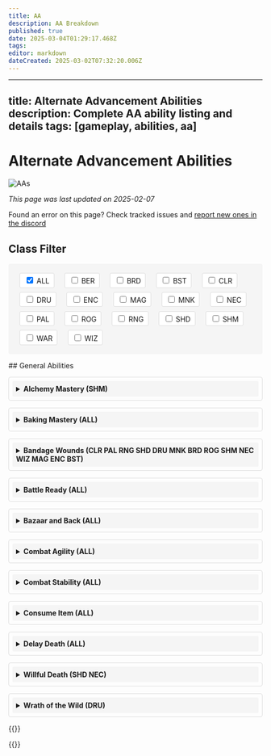 ```yaml
---
title: AA
description: AA Breakdown
published: true
date: 2025-03-04T01:29:17.468Z
tags: 
editor: markdown
dateCreated: 2025-03-02T07:32:20.006Z
---
```


---
title: Alternate Advancement Abilities
description: Complete AA ability listing and details
tags: [gameplay, abilities, aa]
---

# Alternate Advancement Abilities

![AAs](/images/classes.webp)

*This page was last updated on 2025-02-07*

Found an error on this page? Check tracked issues and [report new ones in the discord](https://discord.com/channels/1204418766318862356/1307325765636980736/1307325765636980736)

## Class Filter

<div class="filter-container">
    <label><input type="checkbox" value="ALL" class="filter-checkbox" checked> ALL</label>
    <label><input type="checkbox" value="BER" class="filter-checkbox"> BER</label>
    <label><input type="checkbox" value="BRD" class="filter-checkbox"> BRD</label>
    <label><input type="checkbox" value="BST" class="filter-checkbox"> BST</label>
    <label><input type="checkbox" value="CLR" class="filter-checkbox"> CLR</label>
    <label><input type="checkbox" value="DRU" class="filter-checkbox"> DRU</label>
    <label><input type="checkbox" value="ENC" class="filter-checkbox"> ENC</label>
    <label><input type="checkbox" value="MAG" class="filter-checkbox"> MAG</label>
    <label><input type="checkbox" value="MNK" class="filter-checkbox"> MNK</label>
    <label><input type="checkbox" value="NEC" class="filter-checkbox"> NEC</label>
    <label><input type="checkbox" value="PAL" class="filter-checkbox"> PAL</label>
    <label><input type="checkbox" value="ROG" class="filter-checkbox"> ROG</label>
    <label><input type="checkbox" value="RNG" class="filter-checkbox"> RNG</label>
    <label><input type="checkbox" value="SHD" class="filter-checkbox"> SHD</label>
    <label><input type="checkbox" value="SHM" class="filter-checkbox"> SHM</label>
    <label><input type="checkbox" value="WAR" class="filter-checkbox"> WAR</label>
    <label><input type="checkbox" value="WIZ" class="filter-checkbox"> WIZ</label>
</div>

<div id="aa-abilities">
## General Abilities

<details class="details-item" data-tags="SHM">
<summary>Alchemy Mastery (SHM)</summary>

This ability reduces your chances of failing alchemy combinations by 10, 25, and 50 percent.

**Ability ID:** 49  
**Total Cost:** 18 AA points  
**Ranks:** 3

- Rank 1 (ID 150) - 3 AA points
  - Effect: Reduce alchemy fail chance by 10%
  - Ratio: 3.33
- Rank 2 (ID 151) - 6 AA points
  - Effect: Reduce alchemy fail chance by 25%
  - Ratio: 2.50
- Rank 3 (ID 152) - 9 AA points
  - Effect: Reduce alchemy fail chance by 50%
  - Ratio: 2.78
</details>

<details class="details-item" data-tags="ALL">
<summary>Baking Mastery (ALL)</summary>

This ability reduces the chance of failing baking combinations by 10, 25, and 50 percent.

**Ability ID:** 325  
**Total Cost:** 18 AA points  
**Ranks:** 3

- Rank 1 (ID 982) - 3 AA points
  - Effect: Reduce baking fail chance by 10%
  - Ratio: 3.33
- Rank 2 (ID 983) - 6 AA points
  - Effect: Reduce baking fail chance by 25%
  - Ratio: 2.50
- Rank 3 (ID 984) - 9 AA points
  - Effect: Reduce baking fail chance by 50%
  - Ratio: 2.78
</details>

<details class="details-item" data-tags="CLR PAL RNG SHD DRU MNK BRD ROG SHM NEC WIZ MAG ENC BST">
<summary>Bandage Wounds (CLR PAL RNG SHD DRU MNK BRD ROG SHM NEC WIZ MAG ENC BST)</summary>

Each rank in this ability increases the amount of healing provided by a single bandage.

**Ability ID:** 497  
**Total Cost:** 15 AA points  
**Ranks:** 5

- Rank 1 (ID 1420) - 3 AA points
  - Effect: Improved Bind Wound 20%
  - Ratio: 6.67
- Rank 2 (ID 1421) - 3 AA points
  - Effect: Improved Bind Wound 40%
  - Ratio: 6.67
- Rank 3 (ID 1422) - 3 AA points
  - Effect: Improved Bind Wound 60%
  - Ratio: 6.67
- Rank 4 (ID 1423) - 3 AA points
  - Effect: Improved Bind Wound 80%
  - Ratio: 6.67
- Rank 5 (ID 1424) - 3 AA points
  - Effect: Improved Bind Wound 100%
  - Ratio: 6.67
</details>

<details class="details-item" data-tags="ALL">
<summary>Battle Ready (ALL)</summary>

Battle Ready expands the bandolier by one additional save slot per rank.

**Ability ID:** 582  
**Total Cost:** 20 AA points  
**Ranks:** 4

- Rank 1 (ID 4699) - 5 AA points
  - Effect: Bandolier Slots +1
  - Ratio: 0.20
- Rank 2 (ID 6540) - 5 AA points
  - Effect: Bandolier Slots +2
  - Ratio: 0.20
- Rank 3 (ID 7500) - 5 AA points
  - Effect: Bandolier Slots +3
  - Ratio: 0.20
- Rank 4 (ID 10788) - 5 AA points
  - Effect: Bandolier Slots +4
  - Ratio: 0.20
</details>

<details class="details-item" data-tags="ALL">
<summary>Bazaar and Back (ALL)</summary>

Upon using this ability, you will be transported to the Bazaar. If you use this ability while already in Bazaar, it will take you back to where you were before entering.

**Ability ID:** 331  
**Total Cost:** 0 AA points  
**Ranks:** 1  
**Recast Time:** 120 seconds

- Rank 1 (ID 1000) - 0 AA points
  - Effect: Instant teleport to/from Bazaar
</details>

<details class="details-item" data-tags="ALL">
<summary>Combat Agility (ALL)</summary>

The first three ranks of this ability increase your melee damage avoidance by 2, 5 and 10 percent. Additional ranks further increase this effect.

**Ability ID:** 34  
**Total Cost:** 77 AA points  
**Ranks:** 18

- Rank 1 (ID 125) - 2 AA points
  - Effect: Avoid Melee Chance 2%
  - Ratio: 1.00
- Rank 2 (ID 126) - 4 AA points
  - Effect: Avoid Melee Chance 5%
  - Ratio: 0.75
- Rank 3 (ID 127) - 6 AA points
  - Effect: Avoid Melee Chance 10%
  - Ratio: 0.83
- Rank 4 (ID 449) - 3 AA points
  - Effect: Avoid Melee Chance 13%
  - Ratio: 1.00
- Rank 5 (ID 450) - 3 AA points
  - Effect: Avoid Melee Chance 16%
  - Ratio: 1.00
- Rank 6 (ID 451) - 3 AA points
  - Effect: Avoid Melee Chance 19%
  - Ratio: 1.00
- Rank 7 (ID 452) - 3 AA points
  - Effect: Avoid Melee Chance 22%
  - Ratio: 1.00
- Rank 8 (ID 453) - 3 AA points
  - Effect: Avoid Melee Chance 25%
  - Ratio: 1.00
- Rank 9 (ID 1061) - 5 AA points
  - Effect: Avoid Melee Chance 26%
  - Ratio: 0.20
- Rank 10 (ID 1062) - 5 AA points
  - Effect: Avoid Melee Chance 27%
  - Ratio: 0.20
- Rank 11 (ID 1063) - 5 AA points
  - Effect: Avoid Melee Chance 28%
  - Ratio: 0.20
- Rank 12 (ID 1064) - 5 AA points
  - Effect: Avoid Melee Chance 30%
  - Ratio: 0.40
- Rank 13 (ID 1065) - 5 AA points
  - Effect: Avoid Melee Chance 32%
  - Ratio: 0.40
- Rank 14 (ID 1394) - 5 AA points
  - Effect: Avoid Melee Chance 33%
  - Ratio: 0.20
- Rank 15 (ID 1395) - 5 AA points
  - Effect: Avoid Melee Chance 34%
  - Ratio: 0.20
- Rank 16 (ID 1396) - 5 AA points
  - Effect: Avoid Melee Chance 35%
  - Ratio: 0.20
- Rank 17 (ID 1397) - 5 AA points
  - Effect: Avoid Melee Chance 37%
  - Ratio: 0.40
- Rank 18 (ID 1398) - 5 AA points
  - Effect: Avoid Melee Chance 39%
  - Ratio: 0.40
</details>

<details class="details-item" data-tags="ALL">
<summary>Combat Stability (ALL)</summary>

The first three ranks of this ability increase melee damage mitigation by 2, 5, and 10 percent. Additional ranks further increase this effect.

**Ability ID:** 33  
**Total Cost:** 77 AA points  
**Ranks:** 18

- Rank 1 (ID 122) - 2 AA points
  - Effect: Combat Stability 2%
  - Ratio: 1.00
- Rank 2 (ID 123) - 4 AA points
  - Effect: Combat Stability 5%
  - Ratio: 0.75
- Rank 3 (ID 124) - 6 AA points
  - Effect: Combat Stability 10%
  - Ratio: 0.83
- Rank 4 (ID 454) - 3 AA points
  - Effect: Combat Stability 13%
  - Ratio: 1.00
- Rank 5 (ID 455) - 3 AA points
  - Effect: Combat Stability 16%
  - Ratio: 1.00
- Rank 6 (ID 456) - 3 AA points
  - Effect: Combat Stability 19%
  - Ratio: 1.00
- Rank 7 (ID 457) - 3 AA points
  - Effect: Combat Stability 22%
  - Ratio: 1.00
- Rank 8 (ID 458) - 3 AA points
  - Effect: Combat Stability 25%
  - Ratio: 1.00
- Rank 9 (ID 1066) - 5 AA points
  - Effect: Combat Stability 27%
  - Ratio: 0.40
- Rank 10 (ID 1067) - 5 AA points
  - Effect: Combat Stability 29%
  - Ratio: 0.40
- Rank 11 (ID 1068) - 5 AA points
  - Effect: Combat Stability 31%
  - Ratio: 0.40
- Rank 12 (ID 1069) - 5 AA points
  - Effect: Combat Stability 33%
  - Ratio: 0.40
- Rank 13 (ID 1070) - 5 AA points
  - Effect: Combat Stability 35%
  - Ratio: 0.40
- Rank 14 (ID 1399) - 5 AA points
  - Effect: Combat Stability 37%
  - Ratio: 0.40
- Rank 15 (ID 1400) - 5 AA points
  - Effect: Combat Stability 39%
  - Ratio: 0.40
- Rank 16 (ID 1401) - 5 AA points
  - Effect: Combat Stability 41%
  - Ratio: 0.40
- Rank 17 (ID 1402) - 5 AA points
  - Effect: Combat Stability 43%
  - Ratio: 0.40
- Rank 18 (ID 1403) - 5 AA points
  - Effect: Combat Stability 45%
  - Ratio: 0.40
</details>

<details class="details-item" data-tags="ALL">
<summary>Consume Item (ALL)</summary>

Focus your will upon the item held on your cursor. If it is the same item (base or enchanted versions) as what is currently equipped in your power source slot, you will receive a large portion of progress toward that item's next rank while destroying the item on your cursor.

**Ability ID:** 17785  
**Total Cost:** 0 AA points  
**Ranks:** 1  
**Recast Time:** 5 seconds

- Rank 1 (ID 17785) - 0 AA points
  - Effect: Instant Duration
</details>

<details class="details-item" data-tags="ALL">
<summary>Delay Death (ALL)</summary>

This ability increases how far below zero your hit points can fall before you die by 50 hit points per rank up to rank 30, and 100 hit points for ranks 31 and up. You will still fall unconscious when you reach zero hit points.

**Ability ID:** 335  
**Total Cost:** 65 AA points  
**Ranks:** 15

- Rank 1 (ID 1026) - 3 AA points
  - Effect: Delay Death 50 HP
  - Ratio: 16.67
- Rank 2 (ID 1027) - 3 AA points
  - Effect: Delay Death 100 HP
  - Ratio: 16.67
- Rank 3 (ID 1028) - 3 AA points
  - Effect: Delay Death 150 HP
  - Ratio: 16.67
- Rank 4 (ID 1029) - 3 AA points
  - Effect: Delay Death 200 HP
  - Ratio: 16.67
- Rank 5 (ID 1030) - 3 AA points
  - Effect: Delay Death 250 HP
  - Ratio: 16.67
- Rank 6 (ID 1389) - 5 AA points
  - Effect: Delay Death 300 HP
  - Ratio: 10.00
- Rank 7 (ID 1390) - 5 AA points
  - Effect: Delay Death 350 HP
  - Ratio: 10.00
- Rank 8 (ID 1391) - 5 AA points
  - Effect: Delay Death 400 HP
  - Ratio: 10.00
- Rank 9 (ID 1392) - 5 AA points
  - Effect: Delay Death 450 HP
  - Ratio: 10.00
- Rank 10 (ID 1393) - 5 AA points
  - Effect: Delay Death 500 HP
  - Ratio: 10.00
- Rank 11 (ID 4683) - 5 AA points
  - Effect: Delay Death 550 HP
  - Ratio: 10.00
- Rank 12 (ID 4684) - 5 AA points
  - Effect: Delay Death 600 HP
  - Ratio: 10.00
- Rank 13 (ID 4685) - 5 AA points
  - Effect: Delay Death 650 HP
  - Ratio: 10.00
- Rank 14 (ID 4686) - 5 AA points
  - Effect: Delay Death 700 HP
  - Ratio: 10.00
- Rank 15 (ID 4687) - 5 AA points
  - Effect: Delay Death 750 HP
  - Ratio: 10.00
</details>

<details class="details-item" data-tags="SHD NEC">
<summary>Willful Death (SHD NEC)</summary>

Each rank in this ability increases the chance that your feigned deaths will not be revealed by spells that successfully land on you.

**Ability ID:** 532  
**Total Cost:** 50 AA points  
**Ranks:** 10

- Rank 1 (ID 1528) - 5 AA points
  - Effect: FeignedCastOnChance 30%
  - Ratio: 6.00
- Rank 2 (ID 1529) - 5 AA points
  - Effect: FeignedCastOnChance 35%
  - Ratio: 1.00
- Rank 3 (ID 1530) - 5 AA points
  - Effect: FeignedCastOnChance 40%
  - Ratio: 1.00
- Rank 4 (ID 1531) - 5 AA points
  - Effect: FeignedCastOnChance 45%
  - Ratio: 1.00
- Rank 5 (ID 1532) - 5 AA points
  - Effect: FeignedCastOnChance 50%
  - Ratio: 1.00
- Rank 6 (ID 4819) - 5 AA points
  - Effect: FeignedCastOnChance 52%
  - Ratio: 0.40
- Rank 7 (ID 4820) - 5 AA points
  - Effect: FeignedCastOnChance 54%
  - Ratio: 0.40
- Rank 8 (ID 4821) - 5 AA points
  - Effect: FeignedCastOnChance 56%
  - Ratio: 0.40
- Rank 9 (ID 4822) - 5 AA points
  - Effect: FeignedCastOnChance 58%
  - Ratio: 0.40
- Rank 10 (ID 4823) - 5 AA points
  - Effect: FeignedCastOnChance 60%
  - Ratio: 0.40
</details>

<details class="details-item" data-tags="DRU">
<summary>Wrath of the Wild (DRU)</summary>

Developed by the denizens of Tranquility as a deterrent to potential attackers, this ability will shield you with a single-hit, large damage barrier of thorns. Additional ranks of this ability increase the amount of damage that is inflicted.

**Ability ID:** 170  
**Total Cost:** 9 AA points  
**Ranks:** 3  
**Recast Time:** 240 seconds

- Rank 1 (ID 510) - 3 AA points
  - Duration: 2160s
  - Effect: DefensiveProc base 11234 limit 100
  - Effect: DamageShield base -350 max 350
- Rank 2 (ID 511) - 3 AA points
  - Duration: 2160s
  - Effect: DefensiveProc base 11234 limit 150
  - Effect: DamageShield base -500 max 500
- Rank 3 (ID 512) - 3 AA points
  - Duration: 2160s
  - Effect: DefensiveProc base 11234 limit 100
  - Effect: DamageShield base -650 max 650
</details>

</div>

<style>
.filter-container {
    margin: 1em 0;
    padding: 1em;
    background: #f5f5f5;
    border-radius: 4px;
}

.filter-container label {
    display: inline-block;
    margin: 0.3em 0.6em;
    padding: 0.3em 0.6em;
    background: #fff;
    border: 1px solid #ddd;
    border-radius: 3px;
    cursor: pointer;
}

.filter-container label:hover {
    background: #e9e9e9;
}

.details-item {
    margin: 1em 0;
    padding: 0.5em;
    border: 1px solid #ddd;
    border-radius: 4px;
}

.details-item summary {
    font-weight: bold;
    cursor: pointer;
    padding: 0.5em;
    background: #f5f5f5;
    border-radius: 3px;
}

.details-item summary:hover {
    background: #e9e9e9;
}

.details-item > div {
    padding: 1em;
}
</style>

{{<rawhtml>}}
<script src="aa.js"></script>
{{</rawhtml>}} 